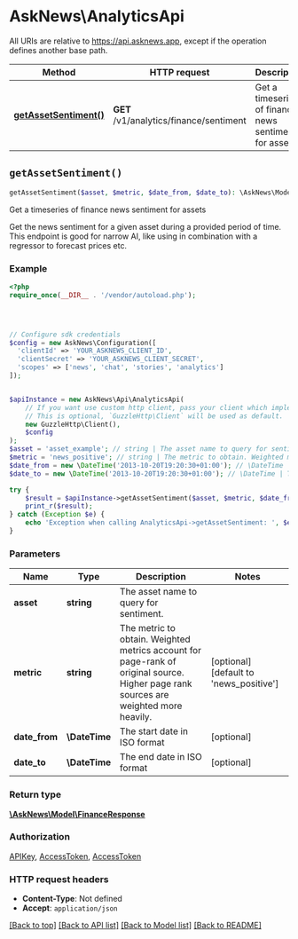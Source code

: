 # AskNews\AnalyticsApi

All URIs are relative to https://api.asknews.app, except if the operation defines another base path.

| Method | HTTP request | Description |
| ------------- | ------------- | ------------- |
| [**getAssetSentiment()**](AnalyticsApi.md#getAssetSentiment) | **GET** /v1/analytics/finance/sentiment | Get a timeseries of finance news sentiment for assets |


## `getAssetSentiment()`

```php
getAssetSentiment($asset, $metric, $date_from, $date_to): \AskNews\Model\FinanceResponse
```

Get a timeseries of finance news sentiment for assets

Get the news sentiment for a given asset during a provided period of time.  This endpoint is good for narrow AI, like using in combination with a regressor to forecast prices etc.

### Example

```php
<?php
require_once(__DIR__ . '/vendor/autoload.php');




// Configure sdk credentials
$config = new AskNews\Configuration([
  'clientId' => 'YOUR_ASKNEWS_CLIENT_ID',
  'clientSecret' => 'YOUR_ASKNEWS_CLIENT_SECRET',
  'scopes' => ['news', 'chat', 'stories', 'analytics']
]);


$apiInstance = new AskNews\Api\AnalyticsApi(
    // If you want use custom http client, pass your client which implements `GuzzleHttp\ClientInterface`.
    // This is optional, `GuzzleHttp\Client` will be used as default.
    new GuzzleHttp\Client(),
    $config
);
$asset = 'asset_example'; // string | The asset name to query for sentiment.
$metric = 'news_positive'; // string | The metric to obtain. Weighted metrics account for page-rank of original source. Higher page rank sources are weighted more heavily.
$date_from = new \DateTime('2013-10-20T19:20:30+01:00'); // \DateTime | The start date in ISO format
$date_to = new \DateTime('2013-10-20T19:20:30+01:00'); // \DateTime | The end date in ISO format

try {
    $result = $apiInstance->getAssetSentiment($asset, $metric, $date_from, $date_to);
    print_r($result);
} catch (Exception $e) {
    echo 'Exception when calling AnalyticsApi->getAssetSentiment: ', $e->getMessage(), PHP_EOL;
}
```

### Parameters

| Name | Type | Description  | Notes |
| ------------- | ------------- | ------------- | ------------- |
| **asset** | **string**| The asset name to query for sentiment. | |
| **metric** | **string**| The metric to obtain. Weighted metrics account for page-rank of original source. Higher page rank sources are weighted more heavily. | [optional] [default to &#39;news_positive&#39;] |
| **date_from** | **\DateTime**| The start date in ISO format | [optional] |
| **date_to** | **\DateTime**| The end date in ISO format | [optional] |

### Return type

[**\AskNews\Model\FinanceResponse**](../Model/FinanceResponse.md)

### Authorization

[APIKey](../../README.md#APIKey), [AccessToken](../../README.md#AccessToken), [AccessToken](../../README.md#AccessToken)

### HTTP request headers

- **Content-Type**: Not defined
- **Accept**: `application/json`

[[Back to top]](#) [[Back to API list]](../../README.md#endpoints)
[[Back to Model list]](../../README.md#models)
[[Back to README]](../../README.md)
